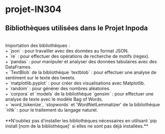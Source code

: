 # projet-IN304
## Bibliothèques utilisées dans le Projet Inpoda
<br />
   Importation des bibliothèques : <br />
        + `json` : pour travailler avec des données au format JSON. <br />
        + `re` : pour effectuer des opérations de recherche de motifs (regex). <br />
        + `pandas` : pour manipuler et analyser des données tabulaires avec des DataFrames. <br />
        + `TextBlob` de la bibliothèque `textblob` : pour effectuer une analyse de sentiment sur le texte des tweets. <br />
        + `matplotlib.pyplot` : pour créer des visualisations avec Matplotlib. <br />
        + `random` : pour générer des nombres aléatoires. <br />
        + `corpora` et `models` de la bibliothèque `gensim` : pour effectuer une analyse de texte avec le modèle Bag of Words. <br />
        + `word_tokenize`, `stopwords` et 'WordNetLemmatizer' de la bibliothèque `nltk` : pour le traitement du langage naturel. <br />
   <br />
   **N'oubliez pas d'installer les bibliothèques nécessaires en utilisant `pip install [nom de la bibliothèque]` si elles ne sont pas déjà installées.**
